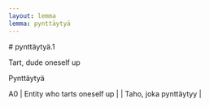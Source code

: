```yaml
---
layout: lemma
lemma: pynttäytyä
---
```


<div class="sense">
# <span class="sensename">pynttäytyä.1</span>

<span class="description">Tart, dude oneself up</span>

<span class="description">Pynttäytyä</span>

A0 | Entity who tarts oneself up |   | Taho, joka pynttäytyy |  

</div>


